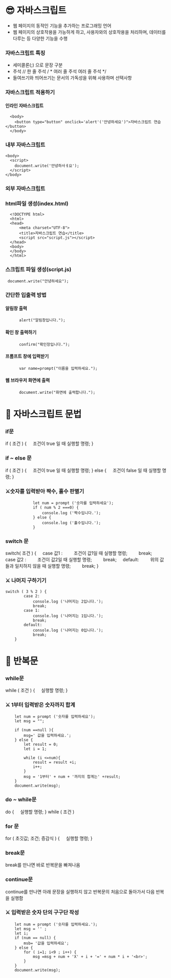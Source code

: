 # 😎 자바스크립트
* 웹 페이지의 동적인 기능을 추가하는 프로그래밍 언어
* 웹 페이지의 상호작용을 가능하게 하고, 사용자와의 상호작용을 처리하며, 데이터를 다루는 등 다양한 기능을 수행

### 자바스크립트 특징
* 세미콜론(;) 으로 문장 구분
* 주석  //  한 줄 주석
        / *  여러 줄 주석
             여러 줄 주석  */
* 들여쓰기와 띄어쓰기는 문서의 가독성을 위해 사용하며 선택사항

### 자바스크립트 적용하기
#### 인라인 자바스크립트


      <body>
        <button type="button" onclick='alert'('안녕하세요')">자바스크립트 연습</button>
      </body>


### 내부 자바스크립트



    <body>
      <script>
        document.write('안녕하사ㅔ요');
      </script>
    </body>


### 외부 자바스크립트
### html파일 생성(index.html)

      <!DOCTYPE html>
      <html>
      <head>
          <meta charset="UTF-8">
          <title>자바스크립트 연습</title>
          <script src="script.js"></script>
      </head>
      <body>          
      </body>
      </html>

### 스크립트 파일 생성(script.js)



     document.write("안녕하세요");



### 간단한 입출력 방법
#### 알림창 출력


          alert("알림창입니다.");



#### 확인 창 출력하기


          confirm("확인창입니다.");


#### 프롬프트 창에 입력받기


          var name=prompt("이름을 입력하세요.");



#### 웹 브라우저 화면에 출력


          document.write("화면에 출력합니다.");



# 💛 자바스크립트 문법
### if문
if ( 조건 ) {
    조건이 true 일 때 실행할 명령;
}


### if ~ else 문
if ( 조건 ) {
    조건이 true 일 때 실행할 명령;
} else {
    조건이 false 일 때 실행할 명령;
}


### ⚔️숫자를 입력받아 짝수, 홀수 판별기


                let num = prompt ('숫자를 입력하세요');
                if ( num % 2 ===0) {
                    console.log ('짝수입니다.');
                } else {
                    console.log ('홀수입니다.');
                }


### switch 문
switch( 조건 ) {
    case 값1 : 
        조건이 값1일 때 실행할 명령;
        break;
    case 값2 : 
        조건이 값2일 때 실행할 명령;
        break;
    default:
        위의 값들과 일치하지 않을 때 실행할 명령;
        break;
}



### ⚔️ 나머지 구하기기
    switch ( 3 % 2 ) {
            case 2:
                console.log ('나머지는 2입니다.');
                break;
            case 1:
                console.log ('나머지는 1입니다.');
                break;
            default:
                console.log ('나머지는 0입니다.');
                break;
        }





# 💛 반복문
### while문
while ( 조건 ) {
    실행할 명령;
}


### ⚔️ 1부터 입력받은 숫자까지 합계


        let num = prompt ('숫자를 입력하세요');
        let msg = "";
        
        if (num ==null ){
            msg=' 값을 입력하세요.';
        } else {
            let result = 0;
            let i = 1;
        
            while (i <=num){
                result = result +i;
                i++;
            }
            msg = '1부터' + num + '까지의 합계는' +result;
        }
        document.write(msg);

        

### do ~ while문
do {
    실행할 명령;
} while ( 조건 )

### for 문
for ( 초깃값; 조건; 증감식 ) {
    실행할 명령;
}

### break문
break를 만나면 바로 반복문을 빠져나옴

### continue문
continue를 만나면 아래 문장을 실행하지 않고 반복문의 처음으로 돌아가서 다음 반복을 실행함

### ⚔️ 입력받은 숫자 단의 구구단 작성



        let num = prompt ('숫자를 입력하세요.');
        let msg = '' ;
        let i;
        if (num == null) {
            msb= '값을 입력하세요';
        } else {
            for ( i=1; i<9 ; i++) {
                msg =msg + num + 'X' + i + '=' + num * i + '<br>';
            }
        }
        document.write(msg);
        













  




     

